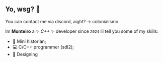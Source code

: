 ## Yo, wsg? 👋
You can contact me via discord, aight? -> colonialismo

Im **Monteiro** a ✨ _C++_ ✨ developer since `2024` ill tell you some of my skills:

- 🔭 Mini historian;
- 💻 C/C++ programmer (sdl2);
- 🔑 Designing


